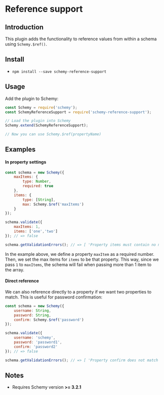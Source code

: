 # Reference support
## Introduction 
This plugin adds the functionality to reference values from within a schema using `Schemy.$ref()`.

## Install
- `npm install --save schemy-reference-support`

## Usage
Add the plugin to Schemy:

```javascript
const Schemy = require('schemy');
const SchemyReferenceSupport = require('schemy-reference-support');

// Load the plugin into Schemy
Schemy.extend(SchemyReferenceSupport);

// Now you can use Schemy.$ref(propertyName)
```

## Examples
#### In property settings
```javascript
const schema = new Schemy({
    maxItems: {
        type: Number,
        required: true
    },
    items: {
        type: [String],
        max: Schemy.$ref('maxItems')
    }
});

schema.validate({
	maxItems: 1,
    items: ['one','two']
}); // => false

schema.getValidationErrors(); // => [ 'Property items must contain no more than 1 elements' ]
```

In the example above, we define a property `maxItem` as a required number. Then, we set the max items for `items` to be that property. This way, since we pass `1` to `maxItems`, the schema will fail when passing more than 1 item to the array.

#### Direct reference
We can also reference directly to a property if we want two properties to match. This is useful for password confirmation:

```javascript
const schema = new Schemy({
    username: String,
    password: String,
    confirm: Schemy.$ref('password')
});

schema.validate({
    username: 'schemy',
    password: 'password1',
    confirm: 'password2'
}); // => false

schema.getValidationErrors(); // => [ 'Property confirm does not match referenced value: password' ]
```


## Notes
- Requires Schemy version **>= 3.2.1**
